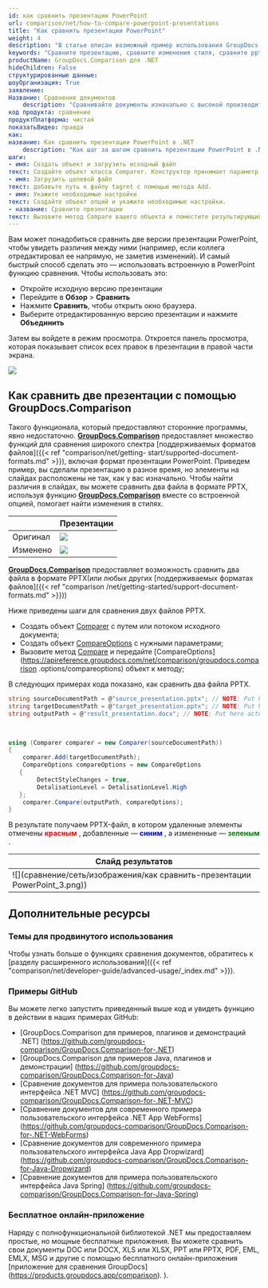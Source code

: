 ```yaml
---
id: как сравнить презентации PowerPoint
url: comparison/net/how-to-compare-powerpoint-presentations
title: "Как сравнить презентации PowerPoint"
weight: 4
description: "В статье описан возможный пример использования GroupDocs.Comparison for .NET в вашей рабочей практике и возможности программного продукта для поиска различий в стилях в рамках презентаций PowerPoint."
keywords: "Сравните презентацию, сравните изменения стиля, сравните pptx, Как сравнить файлы PowerPoint"
productName: GroupDocs.Comparison для .NET
hideChildren: False
структурированные данные:
шоуОрганизация: True
заявление:
Название: Сравнение документов
    description: "Сравнивайте документы изначально с высокой производительностью, используя язык C# и GroupDocs.Comparison для .NET."
код продукта: сравнение
продуктПлатформа: чистая
показатьВидео: правда
как:
название: Как сравнить презентации PowerPoint в .NET
    description: "Как шаг за шагом сравнить презентации PowerPoint в .NET"
шаги:
- имя: Создать объект и загрузить исходный файл
текст: Создайте объект класса Comparer. Конструктор принимает параметр пути к исходному файлу. Вы можете указать абсолютный или относительный путь к файлу в соответствии с вашими требованиями.
- имя: Загрузить целевой файл
текст: добавьте путь к файлу tagret с помощью метода Add.
- имя: Укажите необходимые настройки
текст: Создайте объект опций и укажите необходимые настройки.
- название: Сравните презентации
текст: Вызовите метод Compare вашего объекта и поместите результирующий параметр пути к файлу и объект параметров.
---
```

Вам может понадобиться сравнить две версии презентации PowerPoint, чтобы увидеть различия между ними (например, если коллега отредактировал ее напрямую, не заметив изменений). И самый быстрый способ сделать это — использовать встроенную в PowerPoint функцию сравнения. Чтобы использовать это:

* Откройте исходную версию презентации
* Перейдите в **Обзор** > **Сравнить**
* Нажмите **Сравнить**, чтобы открыть окно браузера.
* Выберите отредактированную версию презентации и нажмите **Объединить**

Затем вы войдете в режим просмотра. Откроется панель просмотра, которая показывает список всех правок в презентации в правой части экрана.

![](comparison/net/images/how-to-compare-powerpoint-presentations.png)

## Как сравнить две презентации с помощью GroupDocs.Comparison

Такого функционала, который предоставляют сторонние программы, явно недостаточно. **[GroupDocs.Comparison](https://products.groupdocs.com/comparison/net)** предоставляет множество функций для сравнения широкого спектра [поддерживаемых форматов файлов]({{< ref "comparison/net/getting- start/supported-document-formats.md" >}}), включая формат презентации PowerPoint. Приведем пример, вы сделали презентацию в разное время, но элементы на слайдах расположены не так, как у вас изначально. Чтобы найти различия в слайдах, вы можете сравнить два файла в формате PPTX, используя функцию **[GroupDocs.Comparison](https://products.groupdocs.com/comparison/net)** вместе со встроенной опцией, помогает найти изменения в стилях.

| | Презентации |
| --- | --- |
|Оригинал | ![](comparison/net/images/how-to-compare-powerpoint-presentations_1.png)|
|Изменено | ![](comparison/net/images/how-to-compare-powerpoint-presentations_2.png)|

[**GroupDocs.Comparison**](https://products.groupdocs.com/comparison/net) предоставляет возможность сравнить два файла в формате PPTX(или любых других [поддерживаемых форматах файлов]({{< ref "comparison /net/getting-started/support-document-formats.md" >}}))

Ниже приведены шаги для сравнения двух файлов PPTX.

* Создать объект [Comparer](https://apireference.groupdocs.com/net/comparison/groupdocs.comparison/comparer) с путем или потоком исходного документа;
* Создать объект [CompareOptions](https://apireference.groupdocs.com/net/comparison/groupdocs.comparison.options/compareoptions) с нужными параметрами;
* Вызовите метод [Compare](https://apireference.groupdocs.com/net/comparison/groupdocs.comparison/comparer) и передайте [CompareOptions](https://apireference.groupdocs.com/net/comparison/groupdocs.comparison .options/compareoptions) объект к методу;

В следующих примерах кода показано, как сравнить два файла PPTX.

```csharp
string sourceDocumentPath = @"source_presentation.pptx"; // NOTE: Put here actual path to source document
string targetDocumentPath = @"target_presentation.pptx"; // NOTE: Put here actual path to target document
string outputPath = @"result_presentation.docx"; // NOTE: Put here actual path to result document       

            

using (Comparer comparer = new Comparer(sourceDocumentPath))
{
    comparer.Add(targetDocumentPath);
    CompareOptions compareOptions = new CompareOptions
   {
        DetectStyleChanges = true,
        DetalisationLevel = DetalisationLevel.High
   };
    comparer.Compare(outputPath, compareOptions);
}
```

В результате получаем PPTX-файл, в котором удаленные элементы отмечены <font color="red">**красным**</font> , добавленные — <font color="blue">**синим**</font> , а измененные — <font color="green">**зеленым**</font> .

| Слайд результатов |
| --- |
| ![](сравнение/сеть/изображения/как сравнить-презентации PowerPoint_3.png))

## Дополнительные ресурсы
### Темы для продвинутого использования
Чтобы узнать больше о функциях сравнения документов, обратитесь к [разделу расширенного использования]({{< ref "comparison/net/developer-guide/advanced-usage/_index.md" >}}).

### Примеры GitHub
Вы можете легко запустить приведенный выше код и увидеть функцию в действии в наших примерах GitHub:
* [GroupDocs.Comparison для примеров, плагинов и демонстраций .NET] (https://github.com/groupdocs-comparison/GroupDocs.Comparison-for-.NET)
* [GroupDocs.Comparison для примеров Java, плагинов и демонстрации] (https://github.com/groupdocs-comparison/GroupDocs.Comparison-for-Java)
* [Сравнение документов для примера пользовательского интерфейса .NET MVC] (https://github.com/groupdocs-comparison/GroupDocs.Comparison-for-.NET-MVC)
* [Сравнение документов для современного примера пользовательского интерфейса .NET App WebForms] (https://github.com/groupdocs-comparison/GroupDocs.Comparison-for-.NET-WebForms)
* [Сравнение документов для современного примера пользовательского интерфейса Java App Dropwizard] (https://github.com/groupdocs-comparison/GroupDocs.Comparison-for-Java-Dropwizard)
* [Сравнение документов для примера пользовательского интерфейса Java Spring] (https://github.com/groupdocs-comparison/GroupDocs.Comparison-for-Java-Spring)
    

### Бесплатное онлайн-приложение
Наряду с полнофункциональной библиотекой .NET мы предоставляем простые, но мощные бесплатные приложения.
Вы можете сравнить свои документы DOC или DOCX, XLS или XLSX, PPT или PPTX, PDF, EML, EMLX, MSG и другие с помощью бесплатного онлайн-приложения [приложение для сравнения GroupDocs] (https://products.groupdocs.app/comparison). ).

